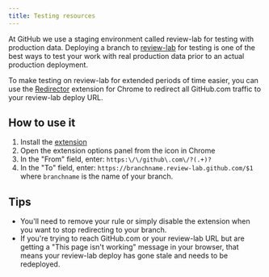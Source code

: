 ```yaml
---
title: Testing resources
---
```


At GitHub we use a staging environment called review-lab for testing with production data. Deploying a branch to [review-lab](https://github.com/github/github/blob/master/docs/deployment.md#test-in-lab-environments) for testing is one of the best ways to test your work with real production data prior to an actual production deployment.

To make testing on review-lab for extended periods of time easier, you can use the [Redirector](https://chrome.google.com/webstore/detail/redirector/pajiegeliagebegjdhebejdlknciafen) extension for Chrome to redirect all GitHub.com traffic to your review-lab deploy URL.

## How to use it

1. Install the [extension](https://chrome.google.com/webstore/detail/redirector/pajiegeliagebegjdhebejdlknciafen)
2. Open the extension options panel from the icon in Chrome
3. In the "From" field, enter: `https:\/\/github\.com\/?(.+)?`
4. In the "To" field, enter: `https://branchname.review-lab.github.com/$1` where `branchname` is the name of your branch.

## Tips

- You'll need to remove your rule or simply disable the extension when you want to stop redirecting to your branch.
- If you're trying to reach GitHub.com or your review-lab URL but are getting a "This page isn't working" message in your browser, that means your review-lab deploy has gone stale and needs to be redeployed.
